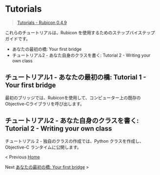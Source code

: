 # Tutorials

> [Tutorials - Rubicon 0.4.9](https://rubicon-objc.readthedocs.io/en/stable/tutorial/index.html)


これらのチュートリアルは、Rubicon を使用するためのステップバイステップガイドです。

- あなたの最初の橋: Your first bridge
- チュートリアル2 - あなた自身のクラスを書く: Tutorial 2 - Writing your own class


## チュートリアル1 - あなたの最初の橋: Tutorial 1 - Your first bridge

最初のブリッジでは、Rubiconを使用して、コンピューター上の既存のObjective-Cライブラリを呼び出します。

## チュートリアル2 - あなた自身のクラスを書く: Tutorial 2 - Writing your own class

チュートリアル 2 - 独自のクラスの作成では、Python クラスを作成し、Objective-C ランタイムに公開します。

< Previous [Home](../top.md)

Next [あなたの最初の橋: Your first bridge](./01_YourFirstBridge.md) >

